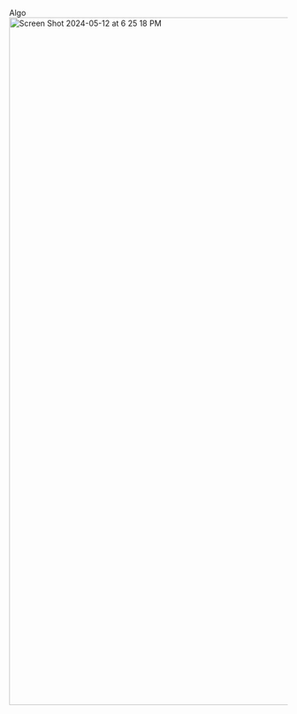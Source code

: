 Algo
<img width="1242" alt="Screen Shot 2024-05-12 at 6 25 18 PM" src="https://github.com/ayman3Dev/push-swap/assets/101283526/86ce9ce5-6424-408d-91ae-ea27e13fb500">
